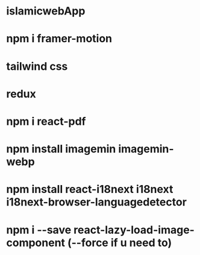 # islamicwebApp
#  npm i framer-motion
# tailwind css
# redux
# npm i react-pdf
# npm install imagemin imagemin-webp
# npm install react-i18next i18next i18next-browser-languagedetector
# npm i --save react-lazy-load-image-component (--force if u need to)